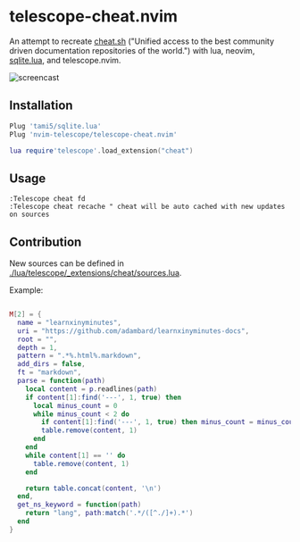 # telescope-cheat.nvim

An attempt to recreate [cheat.sh](https://cheat.sh/) ("Unified access to the best community driven documentation repositories of the world.") with lua, neovim, [sqlite.lua](https://github.com/tami5/sqlite.lua), and telescope.nvim.

![screencast](./preview.gif)

## Installation

```lua
Plug 'tami5/sqlite.lua'
Plug 'nvim-telescope/telescope-cheat.nvim'

lua require'telescope'.load_extension("cheat")

```

## Usage

```vim
:Telescope cheat fd
:Telescope cheat recache " cheat will be auto cached with new updates on sources
```

## Contribution

New sources can be defined in [./lua/telescope/\_extensions/cheat/sources.lua](https://github.com/nvim-telescope/telescope-cheat.nvim/blob/dev/lua/telescope/_extensions/cheat/sources.lua).

Example:

```lua

M[2] = {
  name = "learnxinyminutes",
  uri = "https://github.com/adambard/learnxinyminutes-docs",
  root = "",
  depth = 1,
  pattern = ".*%.html%.markdown",
  add_dirs = false,
  ft = "markdown",
  parse = function(path)
    local content = p.readlines(path)
    if content[1]:find('---', 1, true) then
      local minus_count = 0
      while minus_count < 2 do
        if content[1]:find('---', 1, true) then minus_count = minus_count + 1 end
        table.remove(content, 1)
      end
    end
    while content[1] == '' do
      table.remove(content, 1)
    end

    return table.concat(content, '\n')
  end,
  get_ns_keyword = function(path)
    return "lang", path:match('.*/([^./]+).*')
  end
}
```
